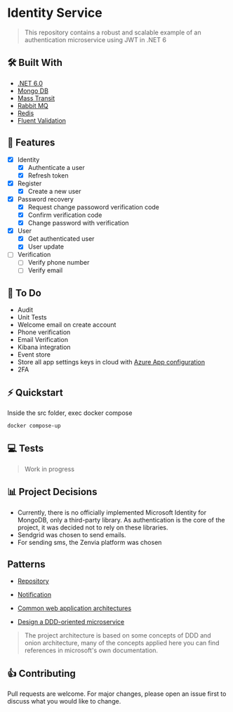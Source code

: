 # Identity Service

> This repository contains a robust and scalable example of an authentication microservice using JWT in .NET 6

## :hammer_and_wrench: Built With
- [.NET 6.0](https://dotnet.microsoft.com/download/dotnet/6.0)
- [Mongo DB](https://www.mongodb.com/)
- [Mass Transit](https://masstransit-project.com/)
- [Rabbit MQ](https://www.rabbitmq.com/)
- [Redis](https://redis.io/)
- [Fluent Validation](https://fluentvalidation.net/)

## 🎯 Features

- [x] Identity
    - [x] Authenticate a user
    - [x] Refresh token
- [x] Register
    - [x] Create a new user
- [x] Password recovery
    - [x] Request change passoword verification code
    - [x] Confirm verification code
    - [x] Change password with verification
- [x] User
    - [x] Get authenticated user
    - [x] User update
- [ ] Verification
    - [ ] Verify phone number
    - [ ] Verify email

## :memo: To Do

- Audit
- Unit Tests
- Welcome email on create account
- Phone verification
- Email Verification
- Kibana integration
- Event store
- Store all app settings keys in cloud with [Azure App configuration]('https://azure.microsoft.com/en-us/services/app-configuration/')
- 2FA

## ⚡️ Quickstart

Inside the src folder, exec docker compose

```bash
docker compose-up
```

## :computer: Tests

> Work in progress

## :bar_chart: Project Decisions

- Currently, there is no officially implemented Microsoft Identity for MongoDB, only a third-party library. As authentication is the core of the project, it was decided not to rely on these libraries.
- Sendgrid was chosen to send emails.
- For sending sms, the Zenvia platform was chosen

## Patterns
- [Repository](https://docs.microsoft.com/en-us/aspnet/mvc/overview/older-versions/getting-started-with-ef-5-using-mvc-4/implementing-the-repository-and-unit-of-work-patterns-in-an-asp-net-mvc-application)

- [Notification](https://martinfowler.com/eaaDev/Notification.html)

- [Common web application architectures](https://docs.microsoft.com/en-us/dotnet/architecture/modern-web-apps-azure/common-web-application-architectures)

- [Design a DDD-oriented microservice](https://docs.microsoft.com/en-us/dotnet/architecture/microservices/microservice-ddd-cqrs-patterns/ddd-oriented-microservice)

> The project architecture is based on some concepts of DDD and onion architecture, many of the concepts applied here you can find references in microsoft's own documentation.

## 👍 Contributing
Pull requests are welcome. For major changes, please open an issue first to discuss what you would like to change.
